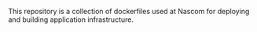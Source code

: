 This repository is a collection of dockerfiles used at Nascom for deploying and building application infrastructure.
